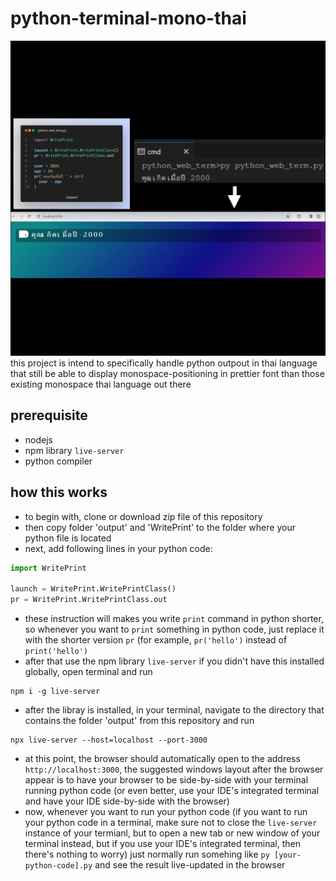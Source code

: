 # python-terminal-mono-thai
![demo image](demo.png)
this project is intend to specifically handle python outpout in thai language that still be able to display monospace-positioning in prettier font than those existing monospace thai language out there

## prerequisite
- nodejs
- npm library `live-server`
- python compiler

## how this works

- to begin with, clone or download zip file of this repository
- then copy folder 'output' and 'WritePrint' to the folder where your python file is located
- next, add following lines in your python code:

```py
import WritePrint

launch = WritePrint.WritePrintClass()
pr = WritePrint.WritePrintClass.out
```

- these instruction will makes you write `print` command in python shorter, so whenever you want to `print` something in python code, just replace it with the shorter version `pr` (for example, `pr('hello')` instead of `print('hello')`
- after that use the npm library `live-server` if you didn't have this installed globally, open terminal and run

```
npm i -g live-server
```

- after the libray is installed, in your terminal, navigate to the directory that contains the folder 'output' from this repository and run

```
npx live-server --host=localhost --port-3000
```

- at this point, the browser should automatically open to the address `http://localhost:3000`, the suggested windows layout after the browser appear is to have your browser to be side-by-side with your terminal running python code (or even better, use your IDE's integrated terminal and have your IDE side-by-side with the browser)
- now, whenever you want to run your python code (if you want to run your python code in a terminal, make sure not to close the `live-server` instance of your termianl, but to open a new tab or new window of your terminal instead, but if you use your IDE's integrated terminal, then there's nothing to worry) just normally run somehing like `py [your-python-code].py` and see the result live-updated in the browser
